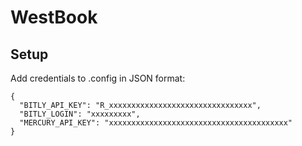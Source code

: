 # WestBook

## Setup
Add credentials to .config in JSON format:
```
{
  "BITLY_API_KEY": "R_xxxxxxxxxxxxxxxxxxxxxxxxxxxxxxxx",
  "BITLY_LOGIN": "xxxxxxxxx",
  "MERCURY_API_KEY": "xxxxxxxxxxxxxxxxxxxxxxxxxxxxxxxxxxxxxxxx"
}
```
